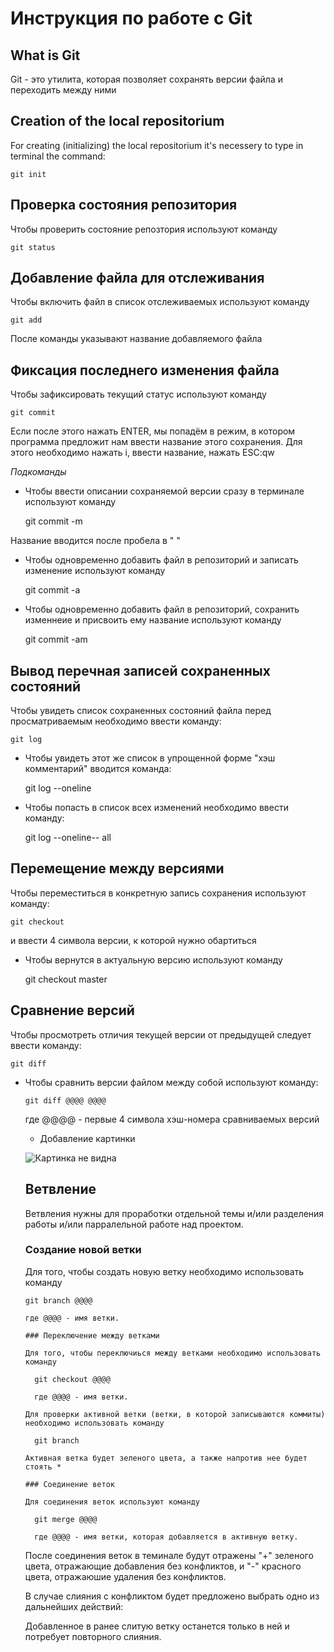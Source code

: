 # **Инструкция по работе с Git**

## What is Git

Git - это утилита, которая позволяет сохранять версии файла и переходить между ними


## Creation of the local repositorium

For creating (initializing) the local repositorium it's necessery to type in terminal the command:

    git init

## Проверка состояния репозитория

Чтобы проверить состояние репозтория используют команду

    git status

## Добавление файла для отслеживания

Чтобы включить файл в список отслеживаемых используют команду

    git add
После команды указывают название добавляемого файла

## Фиксация последнего изменения файла

Чтобы зафиксировать текущий статус используют команду

    git commit

Если после этого нажать ENTER, мы попадём в режим, в котором программа предложит нам ввести название этого сохранения. Для этого необходимо нажать i, ввести название, нажать ESC:qw

*Подкоманды*

* Чтобы ввести описании сохраняемой версии сразу в терминале используют команду

  git commit -m

Название вводится после пробела в " "

* Чтобы одновременно добавить файл в репозиторий и записать изменение используют команду

  git commit -a

* Чтобы одновременно добавить файл в репозиторий, сохранить изменнеие и присвоить ему название используют команду
  
  git commit -am

## Вывод перечная записей сохраненных состояний 

 Чтобы увидеть список сохраненных состояний файла перед просматриваемым необходимо ввести команду: 

    git log
* Чтобы увидеть этот же список в упрощенной форме "хэш комментарий" вводится команда:

  git log --oneline

* Чтобы попасть в список всех изменений необходимо ввести команду:

  git log --oneline-- all


## Перемещение между версиями 

Чтобы переместиться в конкретную запись сохранения используют команду:

    git checkout
  
  и ввести 4 символа версии, к которой нужно обартиться

* Чтобы вернутся в актуальную версию используют команду

    git checkout master

## Сравнение версий

Чтобы просмотреть отличия текущей версии от предыдущей следует ввести команду:

    git diff

* Чтобы сравнить версии файлом между собой используют команду:

      git diff @@@@ @@@@

    где @@@@ - первые 4 символа хэш-номера сравниваемых версий

    * Добавление картинки

    ![Картинка не видна](IMG_6737.JPG)

    ## Ветвление

    Ветвления нужны для проработки отдельной темы и/или разделения работы и/или парралельной работе над проектом.

    ### Создание новой ветки

    Для того, чтобы создать новую ветку необходимо использовать команду

      git branch @@@@

      где @@@@ - имя ветки.

      ### Переключение между ветками

      Для того, чтобы переключиься между ветками необходимо использовать команду

        git checkout @@@@

        где @@@@ - имя ветки.
      
      Для проверки активной ветки (ветки, в которой записываются коммиты) необходимо использовать команду

        git branch
      
      Активная ветка будет зеленого цвета, а также напротив нее будет стоять *
      
      ### Соединение веток

      Для соединения веток используют команду

        git merge @@@@

        где @@@@ - имя ветки, которая добавляется в активную ветку.
        

   После соединения веток в теминале будут отражены "+" зеленого цвета, отражающие добавления без конфликтов, и
   "-" красного цвета, отражаюшие удаления без конфликтов.

    В случае слияния с конфликтом будет предложено выбрать
    одно из дальнейших действий: 

    Добавленное в ранее слитую ветку останется только в ней и потребует повторного слияния.
    